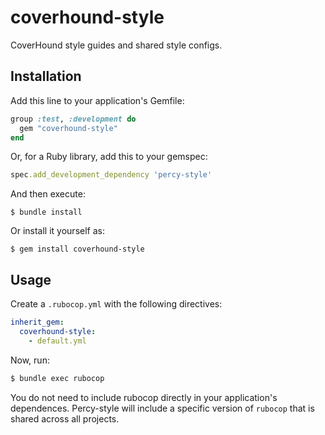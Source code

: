 # coverhound-style

CoverHound style guides and shared style configs.

## Installation

Add this line to your application's Gemfile:

```ruby
group :test, :development do
  gem "coverhound-style"
end
```
Or, for a Ruby library, add this to your gemspec:

```rb
spec.add_development_dependency 'percy-style'
```

And then execute:

    $ bundle install

Or install it yourself as:

    $ gem install coverhound-style

## Usage

Create a `.rubocop.yml` with the following directives:

```yaml
inherit_gem:
  coverhound-style:
    - default.yml
```

Now, run:

```bash
$ bundle exec rubocop
```

You do not need to include rubocop directly in your application's dependences.
Percy-style will include a specific version of `rubocop` that is shared across
all projects.

